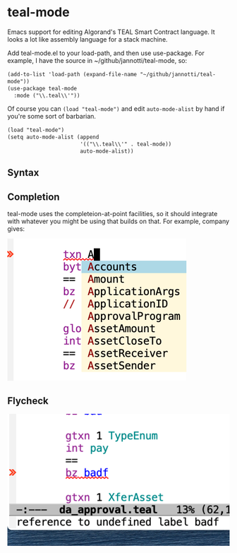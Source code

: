 # teal-mode

Emacs support for editing Algorand's TEAL Smart Contract language. It
looks a lot like assembly language for a stack machine.

Add teal-mode.el to your load-path, and then use use-package.  For
example, I have the source in ~/github/jannotti/teal-mode, so:

```
(add-to-list 'load-path (expand-file-name "~/github/jannotti/teal-mode"))
(use-package teal-mode
  :mode ("\\.teal\\'"))
```

Of course you can `(load "teal-mode")` and edit `auto-mode-alist` by
hand if you're some sort of barbarian.

```
(load "teal-mode")
(setq auto-mode-alist (append
                       '(("\\.teal\\'" . teal-mode))
		               auto-mode-alist))
```

## Syntax

## Completion

teal-mode uses the completeion-at-point facilities, so it should
integrate with whatever you might be using that builds on that.  For
example, company gives:

![Autocomplete of txn](company.png)

## Flycheck
![Highlighted bz error](flycheck.png)
